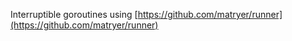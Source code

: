 Interruptible goroutines using [https://github.com/matryer/runner](https://github.com/matryer/runner)

